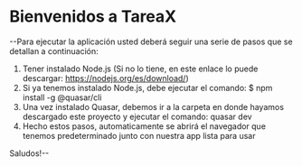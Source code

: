 # Bienvenidos a TareaX
--Para ejecutar la aplicación usted deberá seguir una serie de pasos que se detallan a continuación:
1) Tener instalado Node.js (Si no lo tiene, en este enlace lo puede descargar: https://nodejs.org/es/download/)
2) Si ya tenemos instalado Node.js, debe ejecutar el comando: $ npm install -g @quasar/cli 
3) Una vez instalado Quasar, debemos ir a la carpeta en donde hayamos descargado este proyecto y ejecutar el comando: quasar dev
4) Hecho estos pasos, automaticamente se abrirá el navegador que tenemos predeterminado junto con nuestra app lista para usar

Saludos!--
